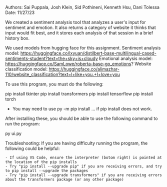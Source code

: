 Authors: Sai Puppala, Josh Klein, Sid Pothineni, Kenneth Hsu, Dani Tolessa
Date: 11/27/23

We created a sentiment analysis tool that analyzes a user's input for sentiment and emotion. It also
returns a category of website it thinks that input would fit best, and it stores each analysis of that
session in a brief history box.

We used models from hugging face for this assignment.
Sentiment analysis model: https://huggingface.co/lxyuan/distilbert-base-multilingual-cased-sentiments-student?text=the+sky+is+cloudy
Emotional analysis model: https://huggingface.co/SamLowe/roberta-base-go_emotions?
Website classification model: https://huggingface.co/alimazhar-110/website_classification?text=I+like+you.+I+love+you


To use this program, you must do the following:

pip install tkinter
pip install transformers
pip install tensorflow
pip install torch

* You may need to use py -m pip install ... if pip install does not work.

After installing these, you should be able to use the following command to run the program:

py ui.py



Troubleshooting:
    If you are having difficulty running the program, the following could be helpful:

    - If using VS Code, ensure the interpreter (botom right) is pointed at the location of the pip installs
    - Try "pip install --upgrade pip" if you are receiving errors, and try to pip install --upgrade the packages
    - Try "pip install --upgrade transformers" if you are receiving errors about the transformers package (or any other package)